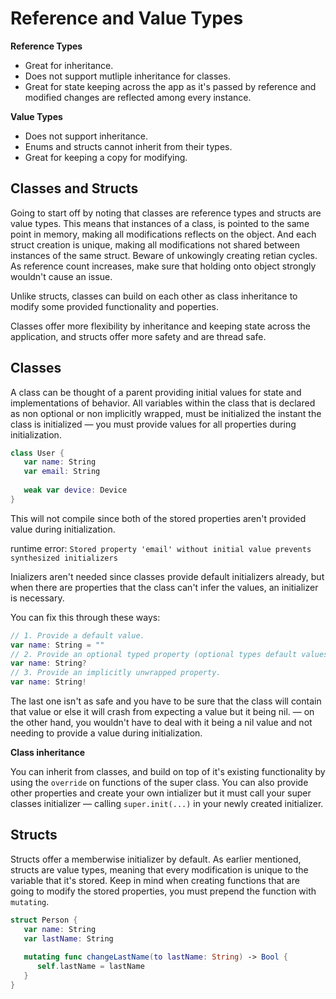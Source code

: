 # Reference and Value Types

**Reference Types**
- Great for inheritance.
- Does not support mutliple inheritance for classes.
- Great for state keeping across the app as it's passed by reference and modified changes are reflected among every instance.

**Value Types**
- Does not support inheritance. 
- Enums and structs cannot inherit from their types.
- Great for keeping a copy for modifying.


## Classes and Structs

Going to start off by noting that classes are reference types and structs are value types. This means that instances of a class, is pointed to the same point in memory, making all modifications reflects on the object. And each struct creation is unique, making all modifications not shared between instances of the same struct. Beware of unkowingly creating retian cycles. As reference count increases, make sure that holding onto object strongly wouldn't cause an issue.

Unlike structs, classes can build on each other as class inheritance to modify some provided functionality and poperties.

Classes offer more flexibility by inheritance and keeping state across the application, and structs offer more safety and are thread safe.

## Classes

A class can be thought of a parent providing initial values for state and implementations of behavior. All variables within the class that is declared as non optional or non implicitly wrapped, must be initialized the instant the class is initialized — you must provide values for all properties during initialization.

```swift
class User {
   var name: String
   var email: String
   
   weak var device: Device
}
```

This will not compile since both of the stored properties aren't provided value during initialization.

runtime error: `Stored property 'email' without initial value prevents synthesized initializers`

Inializers aren't needed since classes provide default initializers already, but when there are properties that the class can't infer the values, an initializer is necessary.

You can fix this through these ways:

```swift
// 1. Provide a default value.
var name: String = ""
// 2. Provide an optional typed property (optional types default values are nil).
var name: String?
// 3. Provide an implicitly unwrapped property.
var name: String!
```

The last one isn't as safe and you have to be sure that the class will contain that value or else it will crash from expecting a value but it being nil. — on the other hand, you wouldn't have to deal with it being a nil value and not needing to provide a value during initialization.

**Class inheritance**

You can inherit from classes, and build on top of it's existing functionality by using the `override` on functions of the super class. You can also provide other properties and create your own intializer but it must call your super classes initializer — calling `super.init(...)` in your newly created initializer.

## Structs

Structs offer a memberwise initializer by default. As earlier mentioned, structs are value types, meaning that every modification is unique to the variable that it's stored. Keep in mind when creating functions that are going to modify the stored properties, you must prepend the function with `mutating`.

```swift
struct Person {
   var name: String
   var lastName: String
   
   mutating func changeLastName(to lastName: String) -> Bool {
      self.lastName = lastName
   }
}
```
